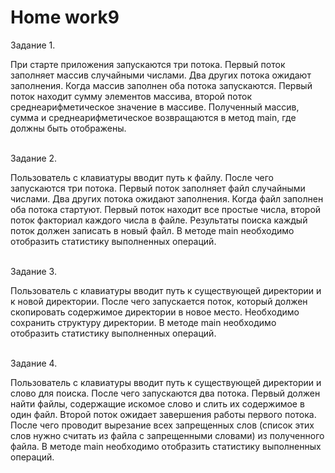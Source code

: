 # <b>Home work9</b>

Задание 1.<br>

При старте приложения запускаются три потока. Первый поток заполняет массив случайными числами. Два других потока ожидают заполнения. Когда массив заполнен оба потока запускаются. Первый поток находит сумму элементов массива, второй поток среднеарифметическое значение в массиве. Полученный массив, сумма и среднеарифметическое возвращаются в метод main, где должны быть отображены.

<br>Задание 2.<br>

Пользователь с клавиатуры вводит путь к файлу. После чего запускаются три потока. Первый поток заполняет файл случайными числами. Два других потока ожидают заполнения. Когда файл заполнен оба потока стартуют. Первый поток находит все простые числа, второй поток факториал каждого числа в файле. Результаты поиска каждый поток должен записать в новый файл. В методе main необходимо отобразить статистику выполненных операций.

<br>Задание 3.<br>

Пользователь с клавиатуры вводит путь к существующей директории и к новой директории. После чего запускается поток, который должен скопировать содержимое директории в новое место. Необходимо сохранить структуру директории. В методе main необходимо отобразить статистику выполненных операций.

<br>Задание 4.<br>

Пользователь с клавиатуры вводит путь к существующей директории и слово для поиска. После чего запускаются два потока. Первый должен найти файлы, содержащие искомое слово и слить их содержимое в один файл. Второй поток ожидает завершения работы первого потока. После чего проводит вырезание всех запрещенных слов (список этих слов нужно считать из файла с запрещенными словами) из полученного файла. В методе main необходимо отобразить статистику выполненных операций.